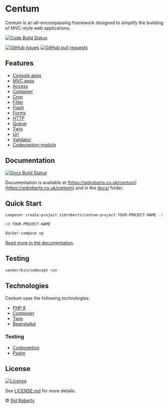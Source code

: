 # Centum

Centum is an all-encompassing framework designed to simplify the building of MVC-style web applications.



[![Code Build Status](https://img.shields.io/github/workflow/status/SidRoberts/centum/tests/development.svg?style=for-the-badge)](https://github.com/SidRoberts/centum/actions)

[![GitHub issues](https://img.shields.io/github/issues-raw/SidRoberts/centum.svg?style=for-the-badge)](https://github.com/SidRoberts/centum/issues)
[![GitHub pull requests](https://img.shields.io/github/issues-pr-raw/SidRoberts/centum.svg?style=for-the-badge)](https://github.com/SidRoberts/centum/pulls)



## Features

- [Console apps](https://sidroberts.co.uk/centum/apps/console)
- [MVC apps](https://sidroberts.co.uk/centum/apps/web)
- [Access](https://sidroberts.co.uk/centum/components/access)
- [Container](https://sidroberts.co.uk/centum/components/container)
- [Cron](https://sidroberts.co.uk/centum/components/cron)
- [Filter](https://sidroberts.co.uk/centum/components/filter)
- [Flash](https://sidroberts.co.uk/centum/components/flash)
- [Forms](https://sidroberts.co.uk/centum/components/forms)
- [HTTP](https://sidroberts.co.uk/centum/components/http)
- [Queue](https://sidroberts.co.uk/centum/components/queue)
- [Twig](https://sidroberts.co.uk/centum/components/twig)
- [Url](https://sidroberts.co.uk/centum/components/url)
- [Validator](https://sidroberts.co.uk/centum/components/validator)
- [Codeception module](https://sidroberts.co.uk/centum/components/codeception)



## Documentation

[![Docs Build Status](https://img.shields.io/github/deployments/SidRoberts/centum/github-pages?style=for-the-badge)](https://sidroberts.co.uk/centum)

Documentation is available at [https://sidroberts.co.uk/centum](https://sidroberts.co.uk/centum) and in the [docs/](docs/) folder.



## Quick Start

```bash
composer create-project sidroberts/centum-project YOUR-PROJECT-NAME -s dev

cd YOUR-PROJECT-NAME

docker-compose up
```

[Read more in the documentation](https://sidroberts.co.uk/centum/quick-start).



## Testing

```bash
vendor/bin/codecept run
```



## Technologies

Centum uses the following technologies:

- [PHP 8](https://www.php.net/)
- [Composer](https://getcomposer.org/)
- [Twig](https://twig.symfony.com/)
- [Beanstalkd](https://beanstalkd.github.io/)

### Testing

- [Codeception](https://codeception.com/)
- [Psalm](https://psalm.dev/)



## License

[![License](https://img.shields.io/github/license/SidRoberts/centum?style=for-the-badge)](LICENSE.md)

See [LICENSE.md](LICENSE.md) for more details.

© [Sid Roberts](https://github.com/SidRoberts)
